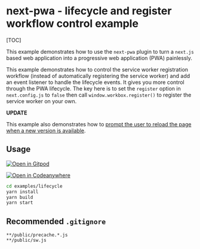 # next-pwa - lifecycle and register workflow control example

[TOC]

This example demonstrates how to use the `next-pwa` plugin to turn a `next.js` based web application into a progressive web application (PWA) painlessly.

This example demonstrates how to control the service worker registration workflow (instead of automatically registering the service worker) and add an event listener to handle the lifecycle events. It gives you more control through the PWA lifecycle. The key here is to set the `register` option in `next.config.js` to `false` then call `window.workbox.register()` to register the service worker on your own.

**UPDATE**

This example also demonstrates how to [prompt the user to reload the page when a new version is available](https://developers.google.com/web/tools/workbox/guides/advanced-recipes#offer_a_page_reload_for_users).

## Usage

[![Open in Gitpod](https://img.shields.io/badge/Open%20In-Gitpod.io-%231966D2?style=for-the-badge&logo=gitpod)](https://gitpod.io/#https://github.com/shadowwalker/next-pwa/)

[![Open in Codeanywhere](https://codeanywhere.com/img/open-in-codeanywhere-btn.svg)](https://app.codeanywhere.com/#https://github.com/shadowwalker/next-pwa)

``` bash
cd examples/lifecycle
yarn install
yarn build
yarn start
```

## Recommended `.gitignore`

```
**/public/precache.*.js
**/public/sw.js
```
